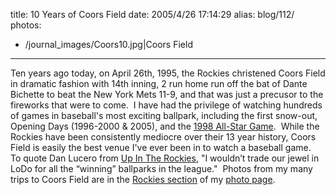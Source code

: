 title: 10 Years of Coors Field
date: 2005/4/26 17:14:29
alias: blog/112/
photos:
- /journal_images/Coors10.jpg|Coors Field
---
Ten years ago today, on April 26th, 1995, the Rockies christened Coors Field in dramatic fashion with 14th inning, 2 run home run off the bat of Dante Bichette to beat the New York Mets 11-9, and that was just a precusor to the fireworks that were to come.  I have had the privilege of watching hundreds of games in baseball's most exciting ballpark, including the first snow-out, Opening Days (1996-2000 & 2005), and the [1998 All-Star Game](http://mlb.mlb.com/NASApp/mlb/mlb/history/mlb_asgrecaps_story_headline.jsp?story_page=recap_1998).  While the Rockies have been consistently mediocre over their 13 year history, Coors Field is easily the best venue I've ever been in to watch a baseball game.  To quote Dan Lucero from [Up In The Rockies](http://rockies.mostvaluablenetwork.com/index.php?p=88), "I wouldn’t trade our jewel in LoDo for all the “winning” ballparks in the league."  Photos from my many trips to Coors Field are in the [Rockies section](/PhotoAlbum.aspx?ID=ROX) of my [photo page](Photo.aspx).